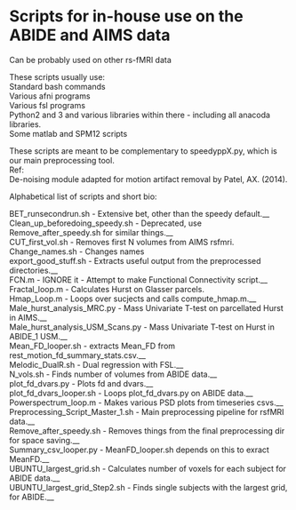# Scripts for in-house use on the ABIDE and AIMS data

Can be probably used on other rs-fMRI data

These scripts usually use: <br />
Standard bash commands <br />
Various afni programs <br />
Various fsl programs <br />
Python2 and 3 and various libraries within there - including all anacoda libraries. <br />
Some matlab and SPM12 scripts <br />


These scripts are meant to be complementary to speedyppX.py, which is our main preprocessing tool. <br />
Ref: <br />
De-noising module adapted for motion artifact removal by Patel, AX. (2014). <br />


Alphabetical list of scripts and short bio: <br />

BET_runsecondrun.sh - Extensive bet, other than the speedy default.__ <br />
Clean_up_beforedoing_speedy.sh - Deprecated, use Remove_after_speedy.sh for similar things.__ <br />
CUT_first_vol.sh - Removes first N volumes from AIMS rsfmri. <br />
Change_names.sh - Changes names <br />
export_good_stuff.sh - Extracts useful output from the preprocessed directories.__ <br />
FCN.m - IGNORE it - Attempt to make Functional Connectivity script.__ <br />
Fractal_loop.m - Calculates Hurst on Glasser parcels. <br />
Hmap_Loop.m - Loops over sucjects and calls compute_hmap.m.__ <br />
Male_hurst_analysis_MRC.py - Mass Univariate T-test on parcellated Hurst in AIMS.__ <br />
Male_hurst_analysis_USM_Scans.py - Mass Univariate T-test on Hurst in ABIDE_1 USM.__ <br />
Mean_FD_looper.sh - extracts Mean_FD from rest_motion_fd_summary_stats.csv.__ <br />
Melodic_DualR.sh - Dual regression with FSL.__ <br />
N_vols.sh - Finds number of volumes from ABIDE data.__ <br />
plot_fd_dvars.py - Plots fd and dvars.__ <br />
plot_fd_dvars_looper.sh - Loops plot_fd_dvars.py on ABIDE data.__ <br />
Powerspectrum_loop.m - Makes various PSD plots from timeseries csvs.__ <br />
Preprocessing_Script_Master_1.sh - Main preprocessing pipeline for rsfMRI data.__ <br />
Remove_after_speedy.sh - Removes things from the final preprocessing dir for space saving.__ <br />
Summary_csv_looper.py - MeanFD_looper.sh depends on this to exract MeanFD.__ <br />
UBUNTU_largest_grid.sh - Calculates number of voxels for each subject for ABIDE data.__ <br />
UBUNTU_largest_grid_Step2.sh - Finds single subjects with the largest grid, for ABIDE.__ <br />


